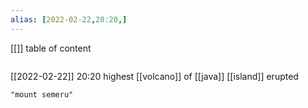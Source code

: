 ```yaml
---
alias: [2022-02-22,20:20,]
---
```

[[]]
table of content
```toc
```

[[2022-02-22]] 20:20
highest [[volcano]] of [[java]] [[island]] erupted
```query
"mount semeru"
```